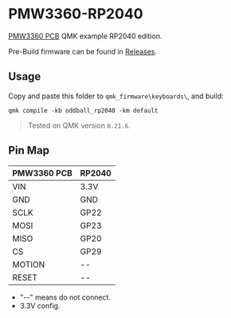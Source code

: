 # PMW3360-RP2040

[PMW3360 PCB](https://github.com/thuatdt137/oddball_rp2040) QMK example RP2040 edition.

Pre-Build firmware can be found in [Releases](https://github.com/thuatdt137/oddball_rp2040).

## Usage

Copy and paste this folder to `qmk_firmware\keyboards\`, and build:
```
qmk compile -kb oddball_rp2040 -km default
```

> Tested on QMK version `0.21.6`.

## Pin Map

| PMW3360 PCB | RP2040 |
| ----------- | ------ |
| VIN         | 3.3V   |
| GND         | GND    |
| SCLK        | GP22   |
| MOSI        | GP23   |
| MISO        | GP20   |
| CS          | GP29   |
| MOTION      | --     |
| RESET       | --     |

- "--" means do not connect.
- 3.3V config.
